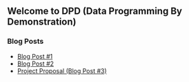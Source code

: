 ## Welcome to DPD (Data Programming By Demonstration)

### Blog Posts

- [Blog Post #1](blog_1.md)
- [Blog Post #2](blog_2.md)
- [Project Proposal (Blog Post #3)](blog_3.md)
